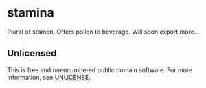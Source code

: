 # stamina

Plural of stamen.
Offers pollen to beverage.
Will soon export more...

## Unlicensed

This is free and unencumbered public domain software.
For more information, see [UNLICENSE](http://unlicense.org).
